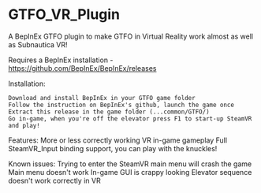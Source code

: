 # GTFO_VR_Plugin
A BepInEx GTFO plugin to make GTFO in Virtual Reality work almost as well as Subnautica VR!

Requires a BepInEx installation - https://github.com/BepInEx/BepInEx/releases 

Installation: 

	Download and install BepInEx in your GTFO game folder
	Follow the instruction on BepInEx's github, launch the game once
	Extract this release in the game folder (...common/GTFO/)
	Go in-game, when you're off the elevator press F1 to start-up SteamVR and play!
	
Features:
	More or less correctly working VR in-game gameplay 
	Full SteamVR_Input binding support, you can play with the knuckles!

Known issues: 
	Trying to enter the SteamVR main menu will crash the game 
	Main menu doesn't work
	In-game GUI is crappy looking 
	Elevator sequence doesn't work correctly in VR 

